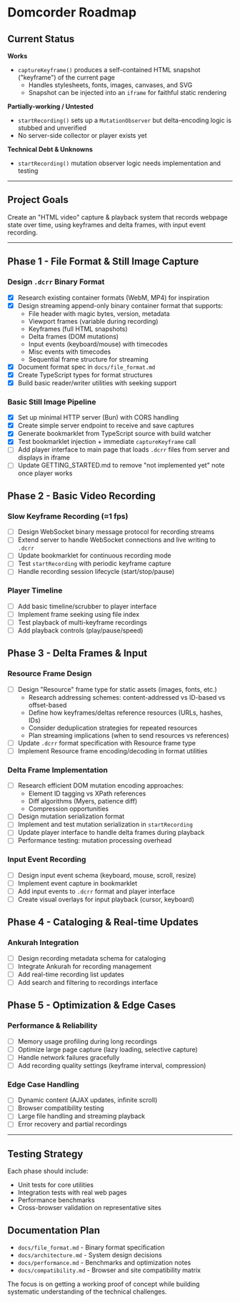 # Domcorder Roadmap

## Current Status

**Works**

- `captureKeyframe()` produces a self-contained HTML snapshot ("keyframe") of the current page
  - Handles stylesheets, fonts, images, canvases, and SVG
  - Snapshot can be injected into an `iframe` for faithful static rendering

**Partially-working / Untested**

- `startRecording()` sets up a `MutationObserver` but delta-encoding logic is stubbed and unverified
- No server-side collector or player exists yet

**Technical Debt & Unknowns**

- `startRecording()` mutation observer logic needs implementation and testing

---

## Project Goals

Create an "HTML video" capture & playback system that records webpage state over time, using keyframes and delta frames, with input event recording.

---

## Phase 1 - File Format & Still Image Capture

### Design `.dcrr` Binary Format

- [x] Research existing container formats (WebM, MP4) for inspiration
- [x] Design streaming append-only binary container format that supports:
  - File header with magic bytes, version, metadata
  - Viewport frames (variable during recording)
  - Keyframes (full HTML snapshots)
  - Delta frames (DOM mutations)
  - Input events (keyboard/mouse) with timecodes
  - Misc events with timecodes
  - Sequential frame structure for streaming
- [x] Document format spec in `docs/file_format.md`
- [x] Create TypeScript types for format structures
- [x] Build basic reader/writer utilities with seeking support

### Basic Still Image Pipeline

- [x] Set up minimal HTTP server (Bun) with CORS handling
- [x] Create simple server endpoint to receive and save captures
- [x] Generate bookmarklet from TypeScript source with build watcher
- [x] Test bookmarklet injection + immediate `captureKeyframe` call
- [ ] Add player interface to main page that loads `.dcrr` files from server and displays in iframe
- [ ] Update GETTING_STARTED.md to remove "not implemented yet" note once player works

## Phase 2 - Basic Video Recording

### Slow Keyframe Recording (≈1 fps)

- [ ] Design WebSocket binary message protocol for recording streams
- [ ] Extend server to handle WebSocket connections and live writing to `.dcrr`
- [ ] Update bookmarklet for continuous recording mode
- [ ] Test `startRecording` with periodic keyframe capture
- [ ] Handle recording session lifecycle (start/stop/pause)

### Player Timeline

- [ ] Add basic timeline/scrubber to player interface
- [ ] Implement frame seeking using file index
- [ ] Test playback of multi-keyframe recordings
- [ ] Add playback controls (play/pause/speed)

## Phase 3 - Delta Frames & Input

### Resource Frame Design

- [ ] Design "Resource" frame type for static assets (images, fonts, etc.)
  - Research addressing schemes: content-addressed vs ID-based vs offset-based
  - Define how keyframes/deltas reference resources (URLs, hashes, IDs)
  - Consider deduplication strategies for repeated resources
  - Plan streaming implications (when to send resources vs references)
- [ ] Update `.dcrr` format specification with Resource frame type
- [ ] Implement Resource frame encoding/decoding in format utilities

### Delta Frame Implementation

- [ ] Research efficient DOM mutation encoding approaches:
  - Element ID tagging vs XPath references
  - Diff algorithms (Myers, patience diff)
  - Compression opportunities
- [ ] Design mutation serialization format
- [ ] Implement and test mutation serialization in `startRecording`
- [ ] Update player interface to handle delta frames during playback
- [ ] Performance testing: mutation processing overhead

### Input Event Recording

- [ ] Design input event schema (keyboard, mouse, scroll, resize)
- [ ] Implement event capture in bookmarklet
- [ ] Add input events to `.dcrr` format and player interface
- [ ] Create visual overlays for input playback (cursor, keyboard)

## Phase 4 - Cataloging & Real-time Updates

### Ankurah Integration

- [ ] Design recording metadata schema for cataloging
- [ ] Integrate Ankurah for recording management
- [ ] Add real-time recording list updates
- [ ] Add search and filtering to recordings interface

## Phase 5 - Optimization & Edge Cases

### Performance & Reliability

- [ ] Memory usage profiling during long recordings
- [ ] Optimize large page capture (lazy loading, selective capture)
- [ ] Handle network failures gracefully
- [ ] Add recording quality settings (keyframe interval, compression)

### Edge Case Handling

- [ ] Dynamic content (AJAX updates, infinite scroll)
- [ ] Browser compatibility testing
- [ ] Large file handling and streaming playback
- [ ] Error recovery and partial recordings

---

## Testing Strategy

Each phase should include:

- Unit tests for core utilities
- Integration tests with real web pages
- Performance benchmarks
- Cross-browser validation on representative sites

## Documentation Plan

- `docs/file_format.md` - Binary format specification
- `docs/architecture.md` - System design decisions
- `docs/performance.md` - Benchmarks and optimization notes
- `docs/compatibility.md` - Browser and site compatibility matrix

The focus is on getting a working proof of concept while building systematic understanding of the technical challenges.
